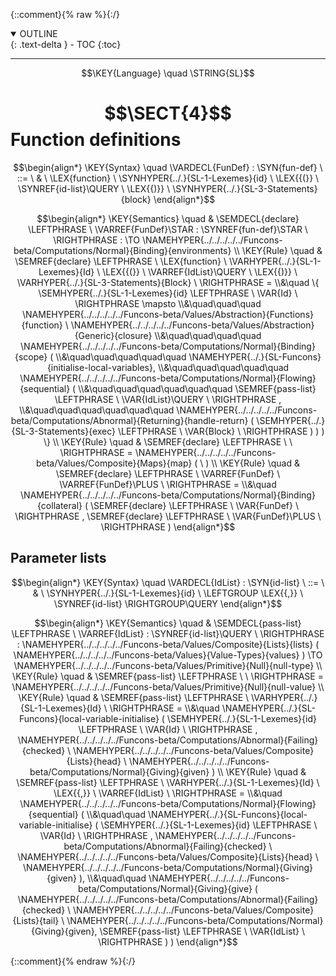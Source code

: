 {::comment}{% raw %}{:/}
<details open markdown="block">
  <summary>
    OUTLINE
  </summary>
  {: .text-delta }
- TOC
{:toc}
</details>


----

$$\KEY{Language} \quad \STRING{SL}$$

# $$\SECT{4}$$ Function definitions
           


$$\begin{align*}
  \KEY{Syntax} \quad
    \VARDECL{FunDef} : \SYN{fun-def}
      \ ::= \ & \
      \LEX{function} \ \SYNHYPER{../.}{SL-1-Lexemes}{id} \ \LEX{{(}} \ \SYNREF{id-list}\QUERY \ \LEX{{)}} \ \SYNHYPER{../.}{SL-3-Statements}{block}
\end{align*}$$

$$\begin{align*}
  \KEY{Semantics} \quad
  & \SEMDECL{declare} \LEFTPHRASE \ \VARREF{FunDef}\STAR : \SYNREF{fun-def}\STAR \ \RIGHTPHRASE  
    :  \TO \NAMEHYPER{../../../../../Funcons-beta/Computations/Normal}{Binding}{environments} 
\\
  \KEY{Rule} \quad
    & \SEMREF{declare} \LEFTPHRASE \
                            \LEX{function} \ \VARHYPER{../.}{SL-1-Lexemes}{Id} \ \LEX{{(}} \ \VARREF{IdList}\QUERY \ \LEX{{)}} \ \VARHYPER{../.}{SL-3-Statements}{Block} \
                          \RIGHTPHRASE  = \\&\quad
      \{ \SEMHYPER{../.}{SL-1-Lexemes}{id} \LEFTPHRASE \
                               \VAR{Id} \
                             \RIGHTPHRASE  \mapsto \\&\quad\quad\quad
           \NAMEHYPER{../../../../../Funcons-beta/Values/Abstraction}{Functions}{function} \ 
             \NAMEHYPER{../../../../../Funcons-beta/Values/Abstraction}{Generic}{closure} \\&\quad\quad\quad\quad 
               \NAMEHYPER{../../../../../Funcons-beta/Computations/Normal}{Binding}{scope}
                 ( \\&\quad\quad\quad\quad\quad \NAMEHYPER{../.}{SL-Funcons}{initialise-local-variables}, \\&\quad\quad\quad\quad\quad
                        \NAMEHYPER{../../../../../Funcons-beta/Computations/Normal}{Flowing}{sequential}
                         ( \\&\quad\quad\quad\quad\quad\quad \SEMREF{pass-list} \LEFTPHRASE \
                                                     \VAR{IdList}\QUERY \
                                                   \RIGHTPHRASE , \\&\quad\quad\quad\quad\quad\quad
                                \NAMEHYPER{../../../../../Funcons-beta/Computations/Abnormal}{Returning}{handle-return}
                                 (  \SEMHYPER{../.}{SL-3-Statements}{exec} \LEFTPHRASE \
                                                             \VAR{Block} \
                                                           \RIGHTPHRASE  ) ) ) \}
\\
  \KEY{Rule} \quad
    & \SEMREF{declare} \LEFTPHRASE \
                             \
                          \RIGHTPHRASE  = 
      \NAMEHYPER{../../../../../Funcons-beta/Values/Composite}{Maps}{map}
        (   \  )
\\
  \KEY{Rule} \quad
    & \SEMREF{declare} \LEFTPHRASE \
                            \VARREF{FunDef} \ \VARREF{FunDef}\PLUS \
                          \RIGHTPHRASE  = \\&\quad
      \NAMEHYPER{../../../../../Funcons-beta/Computations/Normal}{Binding}{collateral}
        (  \SEMREF{declare} \LEFTPHRASE \
                                    \VAR{FunDef} \
                                  \RIGHTPHRASE , 
               \SEMREF{declare} \LEFTPHRASE \
                                    \VAR{FunDef}\PLUS \
                                  \RIGHTPHRASE  )
\end{align*}$$

## Parameter lists
               


$$\begin{align*}
  \KEY{Syntax} \quad
    \VARDECL{IdList} : \SYN{id-list}
      \ ::= \ & \
      \SYNHYPER{../.}{SL-1-Lexemes}{id} \ \LEFTGROUP \LEX{{,}} \ \SYNREF{id-list} \RIGHTGROUP\QUERY
\end{align*}$$

$$\begin{align*}
  \KEY{Semantics} \quad
  & \SEMDECL{pass-list} \LEFTPHRASE \ \VARREF{IdList} : \SYNREF{id-list}\QUERY \ \RIGHTPHRASE  
    : \NAMEHYPER{../../../../../Funcons-beta/Values/Composite}{Lists}{lists}
        (  \NAMEHYPER{../../../../../Funcons-beta/Values}{Value-Types}{values} ) \TO \NAMEHYPER{../../../../../Funcons-beta/Values/Primitive}{Null}{null-type} 
\\
  \KEY{Rule} \quad
    & \SEMREF{pass-list} \LEFTPHRASE \
                             \
                          \RIGHTPHRASE  = 
      \NAMEHYPER{../../../../../Funcons-beta/Values/Primitive}{Null}{null-value}
\\
  \KEY{Rule} \quad
    & \SEMREF{pass-list} \LEFTPHRASE \
                            \VARHYPER{../.}{SL-1-Lexemes}{Id} \
                          \RIGHTPHRASE  = \\&\quad
      \NAMEHYPER{../.}{SL-Funcons}{local-variable-initialise}
        (  \SEMHYPER{../.}{SL-1-Lexemes}{id} \LEFTPHRASE \
                                    \VAR{Id} \
                                  \RIGHTPHRASE , 
               \NAMEHYPER{../../../../../Funcons-beta/Computations/Abnormal}{Failing}{checked} \ 
                \NAMEHYPER{../../../../../Funcons-beta/Values/Composite}{Lists}{head} \ 
                  \NAMEHYPER{../../../../../Funcons-beta/Computations/Normal}{Giving}{given} )
\\
  \KEY{Rule} \quad
    & \SEMREF{pass-list} \LEFTPHRASE \
                            \VARHYPER{../.}{SL-1-Lexemes}{Id} \ \LEX{{,}} \ \VARREF{IdList} \
                          \RIGHTPHRASE  = \\&\quad
      \NAMEHYPER{../../../../../Funcons-beta/Computations/Normal}{Flowing}{sequential}
        ( \\&\quad\quad \NAMEHYPER{../.}{SL-Funcons}{local-variable-initialise}
                (  \SEMHYPER{../.}{SL-1-Lexemes}{id} \LEFTPHRASE \
                                            \VAR{Id} \
                                          \RIGHTPHRASE , 
                       \NAMEHYPER{../../../../../Funcons-beta/Computations/Abnormal}{Failing}{checked} \ 
                        \NAMEHYPER{../../../../../Funcons-beta/Values/Composite}{Lists}{head} \ 
                          \NAMEHYPER{../../../../../Funcons-beta/Computations/Normal}{Giving}{given} ), \\&\quad\quad
               \NAMEHYPER{../../../../../Funcons-beta/Computations/Normal}{Giving}{give}
                (  \NAMEHYPER{../../../../../Funcons-beta/Computations/Abnormal}{Failing}{checked} \ 
                        \NAMEHYPER{../../../../../Funcons-beta/Values/Composite}{Lists}{tail} \ 
                          \NAMEHYPER{../../../../../Funcons-beta/Computations/Normal}{Giving}{given}, 
                       \SEMREF{pass-list} \LEFTPHRASE \
                                            \VAR{IdList} \
                                          \RIGHTPHRASE  ) )
\end{align*}$$



[Funcons-beta]: /CBS-beta/math/Funcons-beta
  "FUNCONS-BETA"
[Unstable-Funcons-beta]: /CBS-beta/math/Unstable-Funcons-beta
  "UNSTABLE-FUNCONS-BETA"
[Languages-beta]: /CBS-beta/math/Languages-beta
  "LANGUAGES-BETA"
[Unstable-Languages-beta]: /CBS-beta/math/Unstable-Languages-beta
  "UNSTABLE-LANGUAGES-BETA"
[CBS-beta]: /CBS-beta
  "CBS-BETA"
[SL-4-Definitions.cbs]: https://github.com/plancomps/CBS-beta/blob/master/Languages-beta/SL/SL-cbs/SL/SL-4-Definitions/SL-4-Definitions.cbs
  "CBS SOURCE FILE ON GITHUB"
[PLAIN]: /CBS-beta/docs/Languages-beta/SL/SL-cbs/SL/SL-4-Definitions
  "CBS SOURCE WEB PAGE"
 [PRETTY]: /CBS-beta/math/Languages-beta/SL/SL-cbs/SL/SL-4-Definitions
  "CBS-KATEX WEB PAGE"
[PDF]: /CBS-beta/math/Languages-beta/SL/SL-cbs/SL/SL-4-Definitions/SL-4-Definitions.pdf
  "CBS-LATEX PDF FILE"
[PLanCompS Project]: https://plancomps.github.io
  "PROGRAMMING LANGUAGE COMPONENTS AND SPECIFICATIONS PROJECT HOME PAGE"
{::comment}{% endraw %}{:/}
